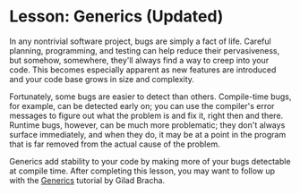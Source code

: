 
# Lesson: Generics (Updated)


In any nontrivial software project, bugs are simply a fact of life.  Careful planning, programming, and testing can help reduce their pervasiveness, but somehow, somewhere, they'll always find a way to creep into your code. This becomes especially apparent as new features are introduced and your code base grows in size and complexity.


Fortunately, some bugs are easier to detect than others. Compile-time bugs, for example, can be detected early on; you can use the compiler's error messages to figure out what the problem is and fix it, right then and there. Runtime bugs, however, can be much more problematic; they don't always surface immediately, and when they do, it may be at a point in the program that is far removed from the actual cause of the problem.


Generics add stability to your code by making more of your bugs detectable at compile time. After completing this lesson, you may want to follow up with the 
[Generics](../../extra/generics/index.html) tutorial by Gilad Bracha.
